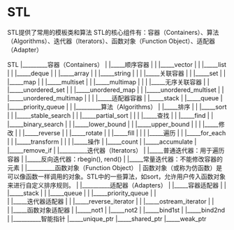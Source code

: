 # STL
STL提供了常用的模板类和算法
STL的核心组件有：容器（Containers）、算法（Algorithms）、迭代器（Iterators）、函数对象（Function Object）、适配器（Adapter）

STL
|_________容器（Containers）
|                |_____顺序容器
|                |             |_____vector
|                |             |_____list
|                |             |_____deque
|                |             |_____array
|                |             |_____string
|                |
|                |_____关联容器
|                |             |_____set
|                |             |_____map
|                |             |_____multiset
|                |             |_____multimap
|                |
|                |_____无序关联容器
|                |             |_____unordered_set
|                |             |_____unordered_map
|                |             |_____unordered_multiset
|                |             |_____unordered_multimap
|                |
|                |_____适配器容器
|                              |_____stack
|                              |_____queue
|                              |_____priority_queue
|
|
|_________算法（Algorithms）
|                |_____排序
|                |          |_____sort
|                |          |_____stable_search
|                |          |_____partial_sort
|                |
|                |_____查找
|                |          |_____find
|                |          |_____binary_search
|                |          |_____lower_bound
|                |          |_____upper_bound
|                |
|                |_____修改
|                |          |_____reverse
|                |          |_____rotate
|                |          |_____fill
|                |
|                |_____遍历
|                |          |_____for_each
|                |          |_____transform
|                |
|                |_____操作
|                           |_____count
|                           |_____accumulate
|                           |_____remove_if
|
|__________迭代器（Iterators）
|                |_____普通迭代器：用于遍历容器
|                |_____反向迭代器：rbegin(), rend()
|                |_____常量迭代器：不能修改容器的元素
|
|__________函数对象（Function Object）
|              函数对象（或称为仿函数）是可以像函数一样调用的对象。STL中的一些算法，如sort，允许用户传入函数对象来进行自定义排序规则。
|
|__________适配器（Adapters）
|                |_____容器适配器
|                |               |_____stack
|                |               |_____queue
|                |               |_____priority_queue
|                |               
|                |_____迭代器适配器
|                |               |_____reverse_iterator
|                |               |_____ostream_iterator
|                |      
|                |_____函数对象适配器
|                                |_____not1
|                                |_____not2
|                                |_____bind1st
|                                |_____bind2nd
|
|__________智能指针
                 |_____unique_ptr
                 |_____shared_ptr
                 |_____weak_ptr

